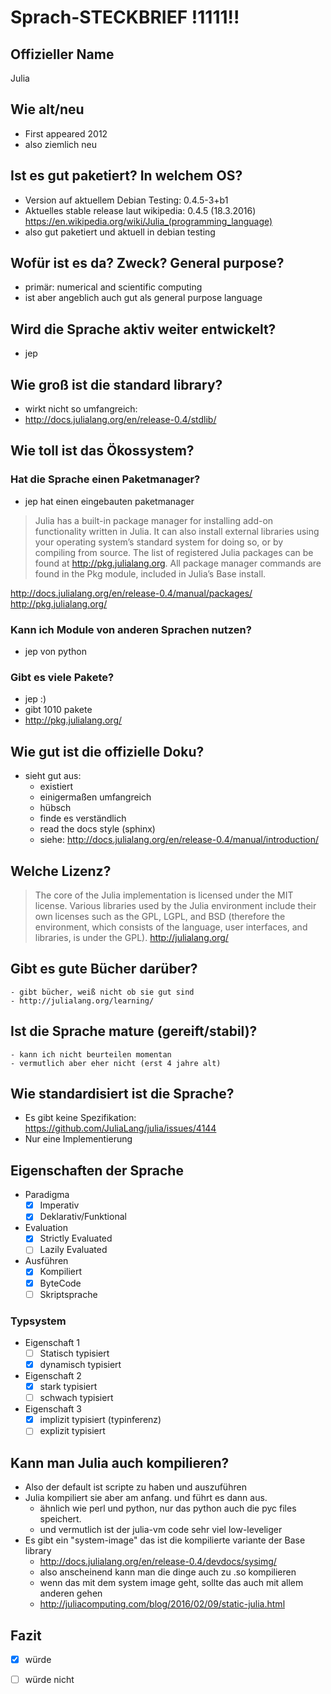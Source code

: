 # Sprach-STECKBRIEF !1111!!

## Offizieller Name
Julia

## Wie alt/neu
  - First appeared 2012
  - also ziemlich neu 
## Ist es gut paketiert? In welchem OS?
  - Version auf aktuellem Debian Testing:  0.4.5-3+b1
  - Aktuelles stable release laut wikipedia: 0.4.5 (18.3.2016)
    https://en.wikipedia.org/wiki/Julia_(programming_language)
  - also gut paketiert und aktuell in debian testing

## Wofür ist es da? Zweck? General purpose?
  - primär: numerical and scientific computing
  - ist aber angeblich auch gut als general purpose language

## Wird die Sprache aktiv weiter entwickelt?
  - jep
  
## Wie groß ist die standard library?
  - wirkt nicht so umfangreich:
  - http://docs.julialang.org/en/release-0.4/stdlib/

## Wie toll ist das Ökossystem?

### Hat die Sprache einen Paketmanager?
  - jep hat einen eingebauten paketmanager


>   Julia has a built-in package manager for installing add-on functionality written in Julia. It can also install external libraries using your operating system’s standard system for doing so, or by compiling from source. The list of registered Julia packages can be found at http://pkg.julialang.org. All package manager commands are found in the Pkg module, included in Julia’s Base install.

http://docs.julialang.org/en/release-0.4/manual/packages/
http://pkg.julialang.org/

### Kann ich Module von anderen Sprachen nutzen?
  - jep von python
### Gibt es viele Pakete?
  - jep :)
  - gibt 1010 pakete
  - http://pkg.julialang.org/

## Wie gut ist die offizielle Doku?
  - sieht gut aus:
    - existiert
    - einigermaßen umfangreich
    - hübsch
    - finde es verständlich
    - read the docs style (sphinx)
    - siehe: http://docs.julialang.org/en/release-0.4/manual/introduction/

## Welche Lizenz?
> The core of the Julia implementation is licensed under the MIT license. Various libraries used by the Julia environment include their own licenses such as the GPL, LGPL, and BSD (therefore the environment, which consists of the language, user interfaces, and libraries, is under the GPL). 
http://julialang.org/

## Gibt es gute Bücher darüber?
    - gibt bücher, weiß nicht ob sie gut sind
    - http://julialang.org/learning/

## Ist die Sprache mature (gereift/stabil)?
    - kann ich nicht beurteilen momentan
    - vermutlich aber eher nicht (erst 4 jahre alt)

## Wie standardisiert ist die Sprache?
  - Es gibt keine Spezifikation: https://github.com/JuliaLang/julia/issues/4144
  - Nur eine Implementierung

## Eigenschaften der Sprache

* Paradigma
  - [x] Imperativ
  - [x] Deklarativ/Funktional
* Evaluation
  - [x] Strictly Evaluated
  - [ ] Lazily Evaluated
* Ausführen
  - [x] Kompiliert
  - [x] ByteCode
  - [ ] Skriptsprache

### Typsystem

* Eigenschaft 1
  - [ ] Statisch typisiert
  - [x] dynamisch typisiert
* Eigenschaft 2
  - [x] stark typisiert
  - [ ] schwach typisiert
* Eigenschaft 3
  - [x] implizit typisiert (typinferenz)
  - [ ] explizit typisiert

## Kann man Julia auch kompilieren?
  - Also der default ist scripte zu haben und auszuführen
  - Julia kompiliert sie aber am anfang. und führt es dann aus.
    - ähnlich wie perl und python, nur das python auch die pyc files speichert.
    - und vermutlich ist der julia-vm code sehr viel low-leveliger
  - Es gibt ein "system-image" das ist die kompilierte variante der Base library
    - http://docs.julialang.org/en/release-0.4/devdocs/sysimg/
    - also anscheinend kann man die dinge auch zu .so kompilieren
    - wenn das mit dem system image geht, sollte das auch mit allem anderen gehen
    - http://juliacomputing.com/blog/2016/02/09/static-julia.html

## Fazit

  - [x] würde
  - [ ] würde nicht


